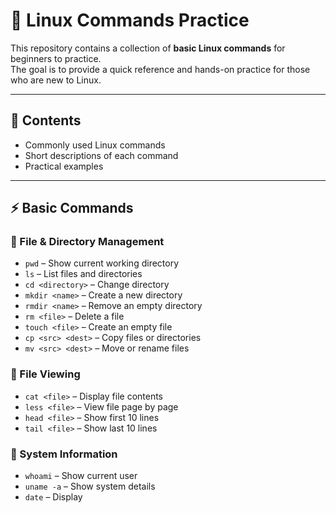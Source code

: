 # 🐧 Linux Commands Practice

This repository contains a collection of **basic Linux commands** for beginners to practice.  
The goal is to provide a quick reference and hands-on practice for those who are new to Linux.

---

## 📂 Contents
- Commonly used Linux commands
- Short descriptions of each command
- Practical examples

---

## ⚡ Basic Commands

### 📌 File & Directory Management
- `pwd` – Show current working directory  
- `ls` – List files and directories  
- `cd <directory>` – Change directory  
- `mkdir <name>` – Create a new directory  
- `rmdir <name>` – Remove an empty directory  
- `rm <file>` – Delete a file  
- `touch <file>` – Create an empty file  
- `cp <src> <dest>` – Copy files or directories  
- `mv <src> <dest>` – Move or rename files  

### 📌 File Viewing
- `cat <file>` – Display file contents  
- `less <file>` – View file page by page  
- `head <file>` – Show first 10 lines  
- `tail <file>` – Show last 10 lines  

### 📌 System Information
- `whoami` – Show current user  
- `uname -a` – Show system details  
- `date` – Display

